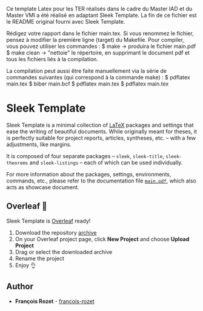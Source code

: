 Ce template Latex pour les TER réalisés dans le cadre du Master IAD et du Master VMI a été réalisé en adaptant Sleek Template. La fin de ce fichier est le README original fourni avec Sleek Template.

Rédigez votre rapport dans le fichier main.tex. Si vous renommez le fichier, pensez à modifier la première ligne (target) du Makefile. Pour compiler, vous pouvez utiliser les commandes :
$ make
-> produira le fichier main.pdf
$ make clean
-> "nettoie" le répertoire, en supprimant le document pdf et tous les fichiers liés à la compilation.

La compilation peut aussi être faite manuellement via la série de commandes suivantes (qui correspond à la commande make) :
$ pdflatex main.tex
$ biber main.bcf
$ pdflatex main.tex
$ pdflatex main.tex


# Sleek Template

Sleek Template is a minimal collection of [LaTeX](https://www.latex-project.org/) packages and settings that ease the writing of beautiful documents. While originally meant for theses, it is perfectly suitable for project reports, articles, syntheses, etc. – with a few adjustments, like margins.

It is composed of four separate packages – `sleek`, `sleek-title`, `sleek-theorems` and `sleek-listings` – each of which can be used individually.

For more information about the packages, settings, environments, commands, etc., please refer to the documentation file [`main.pdf`](main.pdf), which also acts as showcase document.

## Overleaf :leaves:

Sleek Template is [Overleaf](https://www.overleaf.com/) ready!

1. Download the repository [archive](https://github.com/francois-rozet/sleek-template/archive/overleaf.zip)
2. On your Overleaf project page, click **New Project** and choose **Upload Project**
3. Drag or select the downloaded archive
4. Rename the project
5. Enjoy :ok_hand:

## Author

* **François Rozet** - [francois-rozet](https://github.com/francois-rozet)
